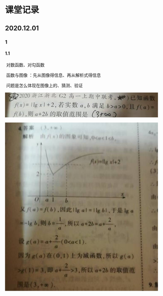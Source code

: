 # 课堂记录

## 2020.12.01

### 1

#### 1.1

​	对数函数、对勾函数

​	函数与图像 ：先从图像得信息、再从解析式得信息

​	问题是怎么体现在图像上的、猜测、验证

![例题1](https://github.com/JZZ-NOTE/family-education-picture/raw/main/%E4%BE%8B%E9%A2%981.jpg)

![例题1答案](https://github.com/JZZ-NOTE/family-education-picture/raw/main/%E4%BE%8B%E9%A2%981%E7%AD%94%E6%A1%88.jpg)